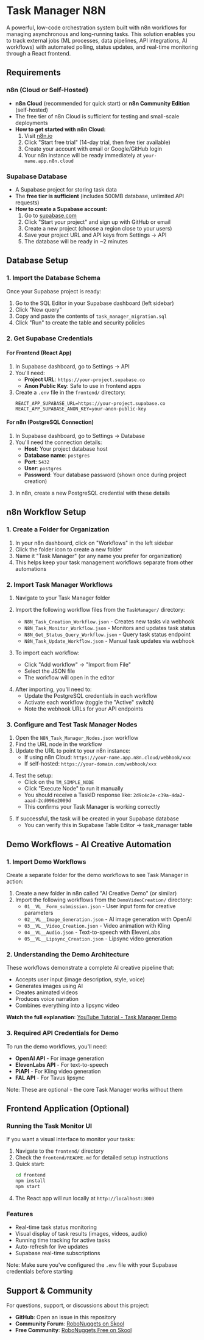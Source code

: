 # Task Manager N8N

A powerful, low-code orchestration system built with n8n workflows for managing asynchronous and long-running tasks. This solution enables you to track external jobs (ML processes, data pipelines, API integrations, AI workflows) with automated polling, status updates, and real-time monitoring through a React frontend.

## Requirements

### n8n (Cloud or Self-Hosted)
- **n8n Cloud** (recommended for quick start) or **n8n Community Edition** (self-hosted)
- The free tier of n8n Cloud is sufficient for testing and small-scale deployments
- **How to get started with n8n Cloud:**
  1. Visit [n8n.io](https://n8n.io)
  2. Click "Start free trial" (14-day trial, then free tier available)
  3. Create your account with email or Google/GitHub login
  4. Your n8n instance will be ready immediately at `your-name.app.n8n.cloud`

### Supabase Database
- A Supabase project for storing task data
- The **free tier is sufficient** (includes 500MB database, unlimited API requests)
- **How to create a Supabase account:**
  1. Go to [supabase.com](https://supabase.com)
  2. Click "Start your project" and sign up with GitHub or email
  3. Create a new project (choose a region close to your users)
  4. Save your project URL and API keys from Settings → API
  5. The database will be ready in ~2 minutes

## Database Setup

### 1. Import the Database Schema
Once your Supabase project is ready:
1. Go to the SQL Editor in your Supabase dashboard (left sidebar)
2. Click "New query"
3. Copy and paste the contents of `task_manager_migration.sql`
4. Click "Run" to create the table and security policies

<!-- Picture: Supabase SQL Editor -->

### 2. Get Supabase Credentials

#### For Frontend (React App)
1. In Supabase dashboard, go to Settings → API
2. You'll need:
   - **Project URL**: `https://your-project.supabase.co`
   - **Anon Public Key**: Safe to use in frontend apps
3. Create a `.env` file in the `frontend/` directory:
   ```env
   REACT_APP_SUPABASE_URL=https://your-project.supabase.co
   REACT_APP_SUPABASE_ANON_KEY=your-anon-public-key
   ```

<!-- Picture: Supabase API Settings -->

#### For n8n (PostgreSQL Connection)
1. In Supabase dashboard, go to Settings → Database
2. You'll need the connection details:
   - **Host**: Your project database host
   - **Database name**: `postgres`
   - **Port**: `5432`
   - **User**: `postgres`
   - **Password**: Your database password (shown once during project creation)

<!-- Picture: Supabase Database Settings -->

3. In n8n, create a new PostgreSQL credential with these details

## n8n Workflow Setup

### 1. Create a Folder for Organization
1. In your n8n dashboard, click on "Workflows" in the left sidebar
2. Click the folder icon to create a new folder
3. Name it "Task Manager" (or any name you prefer for organization)
4. This helps keep your task management workflows separate from other automations

<!-- Picture: n8n folder creation -->

### 2. Import Task Manager Workflows
1. Navigate to your Task Manager folder
2. Import the following workflow files from the `TaskManager/` directory:
   - `N8N_Task_Creation_Workflow.json` - Creates new tasks via webhook
   - `N8N_Task_Monitor_Workflow.json` - Monitors and updates task status
   - `N8N_Get_Status_Query_Workflow.json` - Query task status endpoint
   - `N8N_Task_Update_Workflow.json` - Manual task updates via webhook
   
3. To import each workflow:
   - Click "Add workflow" → "Import from File" 
   - Select the JSON file
   - The workflow will open in the editor

<!-- Picture: n8n import workflow -->

4. After importing, you'll need to:
   - Update the PostgreSQL credentials in each workflow
   - Activate each workflow (toggle the "Active" switch)
   - Note the webhook URLs for your API endpoints

### 3. Configure and Test Task Manager Nodes
1. Open the `N8N_Task_Manager_Nodes.json` workflow
2. Find the URL node in the workflow
3. Update the URL to point to your n8n instance:
   - If using n8n Cloud: `https://your-name.app.n8n.cloud/webhook/xxx`
   - If self-hosted: `https://your-domain.com/webhook/xxx`

<!-- Picture: URL node configuration -->

4. Test the setup:
   - Click on the `TM_SIMPLE_NODE` 
   - Click "Execute Node" to run it manually
   - You should receive a TaskID response like: `2d9c4c2e-c39a-4da2-aaad-2cd096e2009d`
   - This confirms your Task Manager is working correctly

<!-- Picture: Successful TaskID response -->

5. If successful, the task will be created in your Supabase database
   - You can verify this in Supabase Table Editor → task_manager table

## Demo Workflows - AI Creative Automation

### 1. Import Demo Workflows
Create a separate folder for the demo workflows to see Task Manager in action:

1. Create a new folder in n8n called "AI Creative Demo" (or similar)
2. Import the following workflows from the `DemoVideoCreation/` directory:
   - `01__VL__Form_submission.json` - User input form for creative parameters
   - `02__VL__Image_Generation.json` - AI image generation with OpenAI
   - `03__VL__Video_Creation.json` - Video animation with Kling
   - `04__VL__Audio.json` - Text-to-speech with ElevenLabs
   - `05__VL__Lipsync_Creation.json` - Lipsync video generation

### 2. Understanding the Demo Architecture
These workflows demonstrate a complete AI creative pipeline that:
- Accepts user input (image description, style, voice)
- Generates images using AI
- Creates animated videos
- Produces voice narration
- Combines everything into a lipsync video

**Watch the full explanation**: [YouTube Tutorial - Task Manager Demo](https://www.youtube.com/watch?v=PckWZW2fhwQ)

### 3. Required API Credentials for Demo
To run the demo workflows, you'll need:
- **OpenAI API** - For image generation
- **ElevenLabs API** - For text-to-speech
- **PiAPI** - For Kling video generation
- **FAL API** - For Tavus lipsync

Note: These are optional - the core Task Manager works without them

## Frontend Application (Optional)

### Running the Task Monitor UI
If you want a visual interface to monitor your tasks:

1. Navigate to the `frontend/` directory
2. Check the `frontend/README.md` for detailed setup instructions
3. Quick start:
   ```bash
   cd frontend
   npm install
   npm start
   ```
4. The React app will run locally at `http://localhost:3000`

### Features
- Real-time task status monitoring
- Visual display of task results (images, videos, audio)
- Running time tracking for active tasks
- Auto-refresh for live updates
- Supabase real-time subscriptions

Note: Make sure you've configured the `.env` file with your Supabase credentials before starting

## Support & Community

For questions, support, or discussions about this project:

- **GitHub**: Open an issue in this repository
- **Community Forum**: [RoboNuggets on Skool](https://www.skool.com/robonuggets/about?ref=eab1a6d8a1aa4769b1979373715509a2)
- **Free Community**: [RoboNuggets Free on Skool](https://www.skool.com/robonuggets-free/about?ref=eab1a6d8a1aa4769b1979373715509a2)
